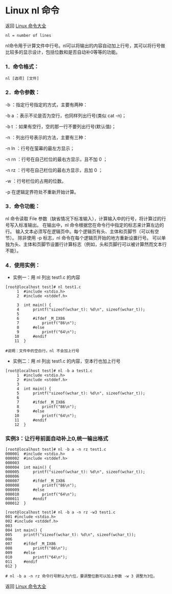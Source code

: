 # Linux nl 命令

返回 [Linux 命令大全](https://ahuang007.github.com/Linux-Command)

`nl = number of lines`

nl命令用于计算文件中行号。nl可以将输出的内容自动加上行号，其可以将行号做比较多的显示设计，包括位数和是否自动补0等等的功能。

### 1．命令格式：

```
nl [选项] [文件]
```

### 2．命令参数：

-b ：指定行号指定的方式，主要有两种：

-b a ：表示不论是否为空行，也同样列出行号(类似 cat -n)；

-b t ：如果有空行，空的那一行不要列出行号(默认值)；

-n ：列出行号表示的方法，主要有三种：

-n ln ：行号在萤幕的最左方显示；

-n rn ：行号在自己栏位的最右方显示，且不加 0 ；

-n rz ：行号在自己栏位的最右方显示，且加 0 ；

-w ：行号栏位的占用的位数。

-p 在逻辑定界符处不重新开始计算。 

### 3．命令功能：

nl 命令读取 File 参数（缺省情况下标准输入），计算输入中的行号，将计算过的行号写入标准输出。 在输出中，nl 命令根据您在命令行中指定的标志来计算左边的行。 输入文本必须写在逻辑页中。每个逻辑页有头、主体和页脚节（可以有空节）。 除非使用 -p 标志，nl 命令在每个逻辑页开始的地方重新设置行号。 可以单独为头、主体和页脚节设置行计算标志（例如，头和页脚行可以被计算然而文本行不能）。

### 4．使用实例：

* 实例一：用 nl 列出 test1.c 的内容

```
[root@localhost test]# nl test1.c
     1	#include <stdio.h>
     2	#include <stddef.h>
       
     3	int main() {
     4		printf("sizeof(wchar_t): %d\n", sizeof(wchar_t));
     5		
     6		#ifdef _M_IX86
     7			printf("86\n");
     8		#else
     9			printf("64\n");
    10		#endif
    11	}

#说明：文件中的空白行，nl 不会加上行号
```

* 实例二：用 nl 列出 test1.c 的内容，空本行也加上行号

```
[root@localhost test]# nl -b a test1.c
     1	#include <stdio.h>
     2	#include <stddef.h>
     3	
     4	int main() {
     5		printf("sizeof(wchar_t): %d\n", sizeof(wchar_t));
     6		
     7		#ifdef _M_IX86
     8			printf("86\n");
     9		#else
    10			printf("64\n");
    11		#endif
    12	}
```

### 实例3：让行号前面自动补上0,统一输出格式

```
[root@localhost test]# nl -b a -n rz test1.c
000001	#include <stdio.h>
000002	#include <stddef.h>
000003	
000004	int main() {
000005		printf("sizeof(wchar_t): %d\n", sizeof(wchar_t));
000006		
000007		#ifdef _M_IX86
000008			printf("86\n");
000009		#else
000010			printf("64\n");
000011		#endif
000012	}

[root@localhost test]# nl -b a -n rz -w3 test1.c
001	#include <stdio.h>
002	#include <stddef.h>
003	
004	int main() {
005		printf("sizeof(wchar_t): %d\n", sizeof(wchar_t));
006		
007		#ifdef _M_IX86
008			printf("86\n");
009		#else
010			printf("64\n");
011		#endif
012	}

# nl -b a -n rz 命令行号默认为六位，要调整位数可以加上参数 -w 3 调整为3位。
```

返回 [Linux 命令大全](https://ahuang007.github.com/Linux-Command)

